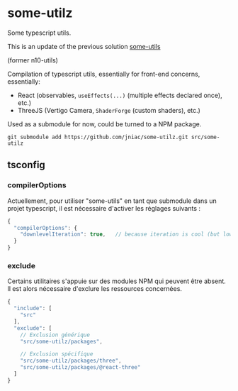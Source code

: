 # some-utilz

Some typescript utils.

This is an update of the previous solution [some-utils](https://github.com/jniac/some-utils)

(former n10-utils)

Compilation of typescript utils, essentially for front-end concerns, essentially:
- React (observables, `useEffects(...)` (multiple effects declared once), etc.)
- ThreeJS (Vertigo Camera, `ShaderForge` (custom shaders), etc.)

Used as a submodule for now, could be turned to a NPM package.

```
git submodule add https://github.com/jniac/some-utilz.git src/some-utilz
```

## tsconfig

### compilerOptions
Actuellement, pour utiliser "some-utils" en tant que submodule dans un projet 
typescript, il est nécessaire d'activer les réglages suivants : 
```js
{
  "compilerOptions": {
    "downlevelIteration": true,   // because iteration is cool (but low perf?)
  }
}
```

### exclude
Certains utilitaires s'appuie sur des modules NPM qui peuvent être absent. 
Il est alors nécessaire d'exclure les ressources concernées.
```js
{
  "include": [
    "src"
  ],
  "exclude": [
    // Exclusion générique
    "src/some-utilz/packages",

    // Exclusion spécifique
    "src/some-utilz/packages/three",
    "src/some-utilz/packages/@react-three"
  ]
}
```
